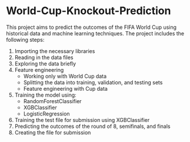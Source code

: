 # World-Cup-Knockout-Prediction

This project aims to predict the outcomes of the FIFA World Cup using historical data and machine learning techniques. The project includes the following steps:

1. Importing the necessary libraries
2. Reading in the data files
3. Exploring the data briefly
4. Feature engineering
   - Working only with World Cup data
   - Splitting the data into training, validation, and testing sets
   - Feature engineering with Cup data
5. Training the model using:
   - RandomForestClassifier
   - XGBClassifier
   - LogisticRegression
6. Training the test file for submission using XGBClassifier
7. Predicting the outcomes of the round of 8, semifinals, and finals
8. Creating the file for submission
